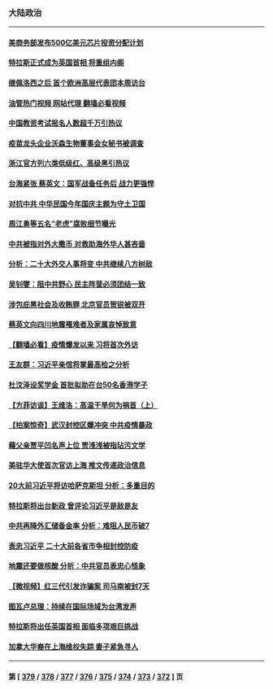 ### 大陆政治
---
#### [美商务部发布500亿美元芯片投资分配计划](../../pages/ncid277/n13818517.md?09070045) 
#### [特拉斯正式成为英国首相 将重组内阁](../../pages/ncid277/n13818630.md?09070045) 
#### [继佩洛西之后 首个欧洲高层代表团本周访台](../../pages/ncid277/n13818598.md?09070045) 
#### [油管热门视频 网站代理 翻墙必看视频](http://209.222.30.114:81/youtube.html?09070045)
#### [中国教资考试报名人数超千万引热议](../../pages/ncid277/n13818431.md?09070045) 
#### [疫苗龙头企业沃森生物董事会女秘书被调查](../../pages/ncid277/n13818428.md?09070045) 
#### [浙江官方列六类低级红、高级黑引热议](../../pages/ncid277/n13818427.md?09070045) 
#### [台海紧张 蔡英文：国军战备任务后 战力更强悍](../../pages/ncid277/n13818392.md?09070045) 
#### [对抗中共 中华民国今年国庆主题为守土卫国](../../pages/ncid277/n13818356.md?09070045) 
#### [周江勇等五名“老虎”腐败细节曝光](../../pages/ncid277/n13818374.md?09070045) 
#### [中共被指对外大撒币 对救助海外华人甚吝啬](../../pages/ncid277/n13818301.md?09070045) 
#### [分析：二十大外交人事将变 中共继续八方树敌](../../pages/ncid277/n13818209.md?09070045) 
#### [吴钊燮：阻中共野心 民主阵营必须团结一致](../../pages/ncid277/n13818287.md?09070045) 
#### [涉包庇黑社会及收贿罪 北京官员贺锐被双开](../../pages/ncid277/n13818296.md?09070045) 
#### [蔡英文向四川地震罹难者及家属哀悼致意](../../pages/ncid277/n13818235.md?09070045) 
#### [【翻墙必看】疫情爆发以来 习将首次外访](../../pages/ncid277/n13818270.md?09070045) 
#### [王友群：习近平亲信将掌最高检之分析](../../pages/ncid277/n13818080.md?09070045) 
#### [杜汶泽设奖学金 首批拟助在台50名香港学子](../../pages/ncid277/n13818054.md?09070045) 
#### [【方菲访谈】王维洛：高温干旱何为祸首（上）](../../pages/ncid277/n13818041.md?09070045) 
#### [【拍案惊奇】武汉封控区爆冲突 中共疫情暴政](../../pages/ncid277/n13818036.md?09070045) 
#### [藉父亲贾平凹名声上位 贾浅浅被指玷污文学](../../pages/ncid277/n13818055.md?09070045) 
#### [美驻华大使首次官访上海 推文传递政治信息](../../pages/ncid277/n13818046.md?09070045) 
#### [20大前习近平将访哈萨克斯坦 分析：多重目的](../../pages/ncid277/n13817976.md?09070045) 
#### [特拉斯将出台新政 曾评论习近平是敌是友](../../pages/ncid277/n13817860.md?09070045) 
#### [中共再降外汇储备金率 分析：难阻人民币破7](../../pages/ncid277/n13817982.md?09070045) 
#### [表忠习近平 二十大前各省市争相封控防疫](../../pages/ncid277/n13817994.md?09070045) 
#### [地震还要做核酸 分析：中共官员表忠心怪象](../../pages/ncid277/n13817939.md?09070045) 
#### [【微视频】红三代引发诈骗案 司马南被封7天](../../pages/ncid277/n13817832.md?09070045) 
#### [图瓦卢总理：持续在国际场域为台湾发声](../../pages/ncid277/n13817640.md?09070045) 
#### [特拉斯将出任英国首相 面临多项艰巨挑战](../../pages/ncid277/n13817670.md?09070045) 
#### [加拿大华裔在上海维权失踪 妻子紧急寻人](../../pages/ncid277/n13817708.md?09070045) 

---
#### 第 [ [379](./379.md?09070045) / [378](./378.md?09070045) / [377](./377.md?09070045) / [376](./376.md?09070045) / [375](./375.md?09070045) / [374](./374.md?09070045) / [373](./373.md?09070045) / [372](./372.md?09070045) ] 页
